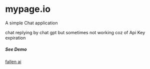 # mypage.io
A simple Chat application 

chat replying by chat gpt but sometimes not working coz of Api Key expiration 
<h5> See Demo</h5>
<a href="https://nandhipatiganesh.github.io/FallenApi.github.io/"> fallen ai</a>
